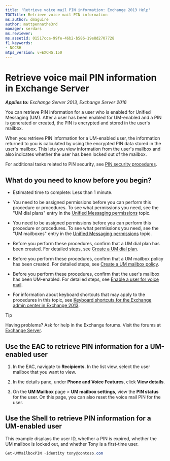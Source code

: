 ```yaml
---
title: 'Retrieve voice mail PIN information: Exchange 2013 Help'
TOCTitle: Retrieve voice mail PIN information
ms.author: dmaguire
author: mattpennathe3rd
manager: serdars
ms.reviewer:
ms.assetid: 01517cca-99fe-46b2-b586-19e8d2707728
f1.keywords:
- NOCSH
mtps_version: v=EXCHG.150
---
```


# Retrieve voice mail PIN information in Exchange Server

_**Applies to:** Exchange Server 2013, Exchange Server 2016_

You can retrieve PIN information for a user who is enabled for Unified Messaging (UM). After a user has been enabled for UM-enabled and a PIN is generated or created, the PIN is encrypted and stored in the user's mailbox.

When you retrieve PIN information for a UM-enabled user, the information returned to you is calculated by using the encrypted PIN data stored in the user's mailbox. This lets you view information from the user's mailbox and also indicates whether the user has been locked out of the mailbox.

For additional tasks related to PIN security, see [PIN security procedures](pin-security-procedures-exchange-2013-help.md).

## What do you need to know before you begin?

- Estimated time to complete: Less than 1 minute.

- You need to be assigned permissions before you can perform this procedure or procedures. To see what permissions you need, see the "UM dial plans" entry in the [Unified Messaging permissions](unified-messaging-permissions-exchange-2013-help.md) topic.

- You need to be assigned permissions before you can perform this procedure or procedures. To see what permissions you need, see the "UM mailboxes" entry in the [Unified Messaging permissions](unified-messaging-permissions-exchange-2013-help.md) topic.

- Before you perform these procedures, confirm that a UM dial plan has been created. For detailed steps, see [Create a UM dial plan](create-um-dial-plan-exchange-2013-help.md).

- Before you perform these procedures, confirm that a UM mailbox policy has been created. For detailed steps, see [Create a UM mailbox policy](create-um-mailbox-policy-exchange-2013-help.md).

- Before you perform these procedures, confirm that the user's mailbox has been UM-enabled. For detailed steps, see [Enable a user for voice mail](enable-a-user-for-voice-mail-exchange-2013-help.md).

- For information about keyboard shortcuts that may apply to the procedures in this topic, see [Keyboard shortcuts for the Exchange admin center in Exchange 2013](keyboard-shortcuts-in-the-exchange-admin-center-2013-help.md).

> [!TIP]
> Having problems? Ask for help in the Exchange forums. Visit the forums at [Exchange Server](https://go.microsoft.com/fwlink/p/?linkId=60612).

## Use the EAC to retrieve PIN information for a UM-enabled user

1. In the EAC, navigate to **Recipients**. In the list view, select the user mailbox that you want to view.

2. In the details pane, under **Phone and Voice Features**, click **View details**.

3. On the **UM Mailbox** page \> **UM mailbox settings**, view the **PIN status** for the user. On this page, you can also reset the voice mail PIN for the user.

## Use the Shell to retrieve PIN information for a UM-enabled user

This example displays the user ID, whether a PIN is expired, whether the UM mailbox is locked out, and whether Tony is a first-time user.

```powershell
Get-UMMailboxPIN -identity tony@contoso.com
```
